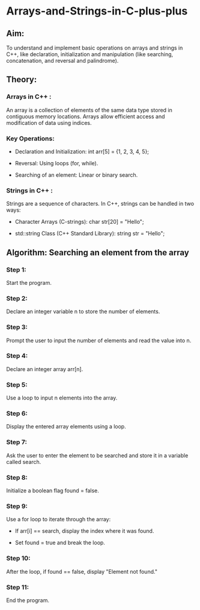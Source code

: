 # Arrays-and-Strings-in-C-plus-plus

## Aim:

To understand and implement basic operations on arrays and strings in C++, like declaration, initialization and manipulation (like searching, concatenation, and reversal and palindrome).

## Theory:

### Arrays in C++ :

An array is a collection of elements of the same data type stored in contiguous memory locations. Arrays allow efficient access and modification of data using indices.

### Key Operations:

- Declaration and Initialization: int arr[5] = {1, 2, 3, 4, 5};

- Reversal: Using loops (for, while).

- Searching of an element: Linear or binary search.

### Strings in C++ :

Strings are a sequence of characters. In C++, strings can be handled in two ways:

- Character Arrays (C-strings): char str[20] = "Hello";

- std::string Class (C++ Standard Library): string str = "Hello";

## Algorithm: Searching an element from the array

### Step 1:

Start the program.

### Step 2:

Declare an integer variable n to store the number of elements.

### Step 3:

Prompt the user to input the number of elements and read the value into n.

### Step 4:

Declare an integer array arr[n].

### Step 5:

Use a loop to input n elements into the array.

### Step 6:

Display the entered array elements using a loop.

### Step 7:

Ask the user to enter the element to be searched and store it in a variable called search.

### Step 8:

Initialize a boolean flag found = false.

### Step 9:

Use a for loop to iterate through the array:

- If arr[i] == search, display the index where it was found.

- Set found = true and break the loop.

### Step 10:

After the loop, if found == false, display "Element not found."

### Step 11:

End the program.
